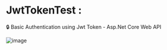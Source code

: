 # JwtTokenTest :
🔒 Basic Authentication using Jwt Token - Asp.Net Core Web API

![image](https://github.com/PintoDaniela/JwtTokenTest/assets/102257752/79a15f6c-18b3-4906-8d47-69c383c2ee7f)


